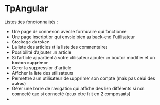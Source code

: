 # TpAngular

Listes des fonctionnalités :
- Une page de connexion avec le formulaire qui fonctionne
- Une page inscription qui envoie bien au back-end l'utilisateur
- Stockage du token
- La liste des articles et la liste des commentaires
- Possibilité d'ajouter un article
- Si l'article appartient à votre utilisateur ajouter un bouton modifier et un bouton supprimer
- Gerer la suppression d'article
- Afficher la liste des utilisateurs
- Permettre à un utilisateur de supprimer son compte (mais pas celui des autres)
- Gérer une barre de navigation qui affiche des lien différents si non connecté que si connecté (peux etre fait en 2 composants)
-

